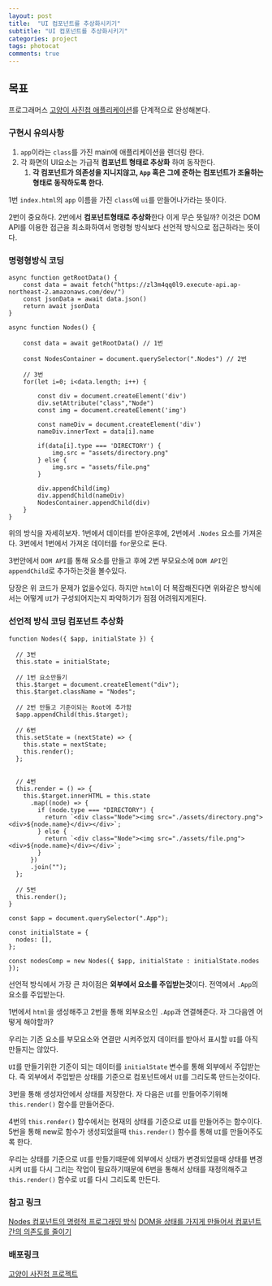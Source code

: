 ```yaml
---
layout: post
title:  "UI 컴포넌트를 추상화시키기"
subtitle: "UI 컴포넌트를 추상화시키기"
categories: project
tags: photocat
comments: true
---
```


## 목표

프로그래머스 [고양이 사진첩 애플리케이션](https://programmers.co.kr/skill_check_assignments/100)를 단계적으로 완성해본다.

### 구현시 유의사항

1. `app`이라는 `class`를 가진 main에 애플리케이션을 렌더링 한다.
2. 각 화면의 UI요소는 가급적 **컴포넌트 형태로 추상화** 하여 동작한다.
   1. **각 컴포넌트가 의존성을 지니지않고, `App` 혹은 그에 준하는 컴포넌트가 조율하는 형태로 동작하도록 한다.**

1번 `index.html`의 `app` 이름을 가진 `class`에 `ui`를 만들어나가라는 뜻이다.

2번이 중요하다. 2번에서 **컴포넌트형태로 추상화**한다 이게 무슨 뜻일까? 이것은 DOM API를 이용한 접근을 최소화하여서 명령형 방식보다 선언적 방식으로 접근하라는 뜻이다.

### 명령형방식 코딩

```
async function getRootData() {
    const data = await fetch("https://zl3m4qq0l9.execute-api.ap-northeast-2.amazonaws.com/dev/")
    const jsonData = await data.json()
    return await jsonData
}

async function Nodes() {

    const data = await getRootData() // 1번

    const NodesContainer = document.querySelector(".Nodes") // 2번

    // 3번
    for(let i=0; i<data.length; i++) { 

        const div = document.createElement('div')
        div.setAttribute("class","Node")
        const img = document.createElement('img')

        const nameDiv = document.createElement('div')
        nameDiv.innerText = data[i].name

        if(data[i].type === 'DIRECTORY') {
            img.src = "assets/directory.png"
        } else {
            img.src = "assets/file.png"
        }

        div.appendChild(img)
        div.appendChild(nameDiv)
        NodesContainer.appendChild(div)
    }
}
```

위의 방식을 자세히보자. 1번에서 데이터를 받아온후에, 2번에서 `.Nodes` 요소를 가져온다. 3번에서 1번에서 가져온 데이터를 `for`문으로 돈다.

3번안에서 `DOM API`를 통해 요소를 만들고 후에 2번 부모요소에 `DOM API`인 `appendChild`로 추가하는것을 볼수있다.

당장은 위 코드가 문제가 없을수있다. 하지만 `html`이 더 복잡해진다면 위와같은 방식에서는 어떻게 `UI`가 구성되어지는지 파악하기가 점점 어려워지게된다.

### 선언적 방식 코딩 컴포넌트 추상화

```
function Nodes({ $app, initialState }) {

  // 3번
  this.state = initialState;

  // 1번 요소만들기
  this.$target = document.createElement("div"); 
  this.$target.className = "Nodes"; 

  // 2번 만들고 기준이되는 Root에 추가함
  $app.appendChild(this.$target);

  // 6번
  this.setState = (nextState) => {
    this.state = nextState;
    this.render();
  };


  // 4번
  this.render = () => {
    this.$target.innerHTML = this.state
      .map((node) => {
        if (node.type === "DIRECTORY") {
          return `<div class="Node"><img src="./assets/directory.png"><div>${node.name}</div></div>`;
        } else {
          return `<div class="Node"><img src="./assets/file.png"><div>${node.name}</div></div>`;
        }
      })
      .join("");
  };

  // 5번
  this.render();
}

const $app = document.querySelector(".App");

const initialState = {
  nodes: [],
};

const nodesComp = new Nodes({ $app, initialState : initialState.nodes });
```

선언적 방식에서 가장 큰 차이점은 **외부에서 요소를 주입받는것**이다. 전역에서 `.App`의 요소를 주입받는다.

1번에서 `html`을 생성해주고 2번을 통해 외부요소인 `.App`과 연결해준다. 자 그다음엔 어떻게 해야할까?

우리는 기존 요소를 부모요소와 연결만 시켜주었지 데이터를 받아서 표시할 `UI`를 아직 만들지는 않았다.

`UI`를 만들기위한 기준이 되는 데이터를 `initialState` 변수를 통해 외부에서 주입받는다. 즉 외부에서 주입받은 상태를 기준으로 컴포넌트에서 `UI`를 그리도록 만드는것이다.

3번을 통해 생성자안에서 상태를 저장한다. 자 다음은 `UI`를 만들어주기위해 `this.render()` 함수를 만들어준다.

4번의 `this.render()` 함수에서는 현재의 상태를 기준으로 `UI`를 만들어주는 함수이다. 5번을 통해 new로 함수가 생성되었을때 `this.render()` 함수를 통해 `UI`를 만들어주도록 한다.

우리는 상태를 기준으로 `UI`를 만들기때문에 외부에서 상태가 변경되었을때 상태를 변경시켜 `UI`를 다시 그리는 작업이 필요하기때문에 6번을 통해서 상태를 재정의해주고 `this.render()` 함수로 `UI`를 다시 그리도록 만든다.


### 참고 링크
[Nodes 컴포넌트의 명령적 프로그래밍 방식](https://github.com/erurang/practice_cat_app/tree/d6fa58bc0d0357f95befaab2faaf62487e4121df)
[DOM을 상태를 가지게 만들어서 컴포넌트간의 의존도를 줄이기](https://github.com/erurang/practice_cat_app/tree/be96b72a9629bcd89307935b916d6fa0e52c6087)

### 배포링크
[고양이 사진첩 프로젝트](https://erurang.github.io/practice_cat_app/)